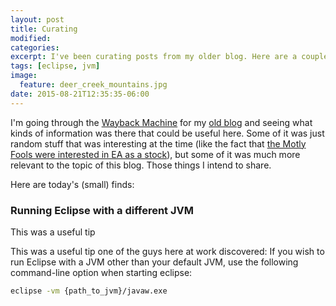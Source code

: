 ```yaml
---
layout: post
title: Curating
modified:
categories: 
excerpt: I've been curating posts from my older blog. Here are a couple short tips I think may still be relevant.
tags: [eclipse, jvm]
image:
  feature: deer_creek_mountains.jpg
date: 2015-08-21T12:35:35-06:00
---
```

I'm going through the [Wayback Machine][wayback] for my [old blog][blog] and seeing what kinds of information was there that could be useful here. Some of it was just random stuff that was interesting at the time (like the fact that [the Motly Fools were interested in EA as a stock][ea]), but some of it was much more relevant to the topic of this blog. Those things I intend to share. 

Here are today's (small) finds:

### Running Eclipse with a different JVM

This was a useful tip

This was a useful tip one of the guys here at work discovered: If you wish to run Eclipse with a JVM other than your default JVM, use the following command-line option when starting eclipse:

~~~ bash
eclipse -vm {path_to_jvm}/javaw.exe
~~~



[wayback]: https://web.archive.org/
[blog]: https://web.archive.org/web/*/blog.opencg.org
[ea]: https://web.archive.org/web/20030216061226/http://www.fool.com/specials/2003/03021104sp.htm

